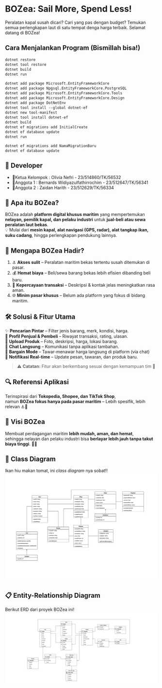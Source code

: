 # BOZea: Sail More, Spend Less!

Peralatan kapal susah dicari? Cari yang pas dengan budget? Temukan semua perlengkapan laut di satu tempat denga harga terbaik. Selamat datang di BOZea!

## Cara Menjalankan Program (Bismillah bisa!)

```
dotnet restore
dotnet tool restore
dotnet build
dotnet run
```

```
dotnet add package Microsoft.EntityFrameworkCore
dotnet add package Npgsql.EntityFrameworkCore.PostgreSQL
dotnet add package Microsoft.EntityFrameworkCore.Tools
dotnet add package Microsoft.EntityFrameworkCore.Design
dotnet add package DotNetEnv
dotnet tool install --global dotnet-ef
dotnet new tool-manifest
dotnet tool install dotnet-ef
dotnet build
dotnet ef migrations add InitialCreate
dotnet ef database update
dotnet run
```

```
dotnet ef migrations add NamaMigrationBaru
dotnet ef database update
```

## 👥 Developer

- 👑Ketua Kelompok : Olivia Nefri - 23/514860/TK/56532
- 🤵Anggota 1 : Bernards Widiyazulfathirrochim - 23/512647/TK/56341
- 👲Anggota 2 : Zaidan Harith - 23/512629/TK/56334

## 🌟 Apa itu BOZea?

BOZea adalah **platform digital khusus maritim** yang mempertemukan **nelayan, pemilik kapal, dan pelaku industri** untuk **jual-beli atau sewa peralatan laut bekas**.  
💡 Mulai dari **mesin kapal, alat navigasi (GPS, radar), alat tangkap ikan, suku cadang**, hingga perlengkapan pendukung lainnya.

## 🚩 Mengapa BOZea Hadir?

1. ⚓ **Akses sulit** – Peralatan maritim bekas tertentu susah ditemukan di pasar.
2. 💰 **Hemat biaya** – Beli/sewa barang bekas lebih efisien dibanding beli baru.
3. 🤝 **Kepercayaan transaksi** – Deskripsi & kontak jelas meningkatkan rasa aman.
4. 🌐 **Minim pasar khusus** – Belum ada platform yang fokus di bidang maritim.

## 🛠️ Solusi & Fitur Utama

✨ **Pencarian Pintar** – Filter jenis barang, merk, kondisi, harga.  
👤 **Profil Penjual & Pembeli** – Riwayat transaksi, rating, ulasan.  
📸 **Upload Produk** – Foto, deskripsi, harga, lokasi barang.  
💬 **Chat Langsung** – Komunikasi tanpa aplikasi tambahan.  
🤝 **Bargain Mode** – Tawar-menawar harga langsung di platform (via chat)  
🔔 **Notifikasi Real-time** – Update pesan, tawaran, dan produk baru.

> ⚠️ **Catatan:** Fitur akan berkembang sesuai dengan kemampuan tim 🚀

## 🔍 Referensi Aplikasi

Terinspirasi dari **Tokopedia, Shopee, dan TikTok Shop**,  
namun **BOZea fokus hanya pada pasar maritim** – Lebih spesifik, lebih relevan ⚓🌊

## 🎯 Visi BOZea

Membuat perdagangan maritim **lebih mudah, aman, dan hemat**,  
sehingga nelayan dan pelaku industri bisa **berlayar lebih jauh tanpa takut biaya tinggi**. 🚢✨

## 🤫 Class Diagram

Ikan hiu makan tomat, ini _class diagram_ nya sobat!!
![Class Diagram](Docs/classdiagram.png)

## 📋 Entity-Relationship Diagram

Berikut ERD dari proyek BOZea ini!
![Entity-Relationship Diagram](Docs/erdjunpro.png)
